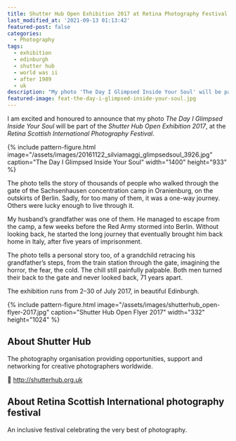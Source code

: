 ```yaml
---
title: Shutter Hub Open Exhibition 2017 at Retina Photography Festival
last_modified_at: '2021-09-13 01:13:42'
featured-post: false
categories:
  - Photography
tags:
  - exhibition
  - edinburgh
  - shutter hub
  - world was ii
  - after 1989
  - uk
description: "My photo 'The Day I Glimpsed Inside Your Soul' will be part of the Shutter Hub Open Exhibition 2017, at the Retina Scottish International Photography Festival."
featured-image: feat-the-day-i-glimpsed-inside-your-soul.jpg
---
```

<p class="lead">I am excited and honoured to announce that my photo <em>The Day I Glimpsed Inside Your Soul</em> will be part of the <em>Shutter Hub Open Exhibition 2017</em>, at the <em>Retina Scottish International Photography Festival</em>.</p>

<!--more-->

{% include pattern-figure.html image="/assets/images/20161122_silviamaggi_glimpsedsoul_3926.jpg" caption="The Day I Glimpsed Inside Your Soul" width="1400" height="933" %}

The photo tells the story of thousands of people who walked through the gate of the Sachsenhausen concentration camp in Oranienburg, on the outskirts of Berlin. Sadly, for too many of them, it was a one-way journey. Others were lucky enough to live through it.

My husband’s grandfather was one of them. He managed to escape from the camp, a few weeks before the Red Army stormed into Berlin. Without looking back, he started the long journey that eventually brought him back home in Italy, after five years of imprisonment.

The photo tells a personal story too, of a grandchild retracing his grandfather’s steps, from the train station through the gate, imagining the horror, the fear, the cold. The chill still painfully palpable. Both men turned their back to the gate and never looked back, 71 years apart.

<p class="detached">The exhibition runs from 2–30 of July 2017, in beautiful Edinburgh.</p>

{% include pattern-figure.html image="/assets/images/shutterhub_open-flyer-2017.jpg" caption="Shutter Hub Open Flyer 2017" width="332" height="1024" %}

## About Shutter Hub

The photography organisation providing opportunities, support and networking for creative photographers worldwide.

<p class="detached">🔗 <a href="http://shutterhub.org.uk" target="_blank" rel="noopener">http://shutterhub.org.uk</a></p>

## About Retina Scottish International photography festival

An inclusive festival celebrating the very best of photography.
